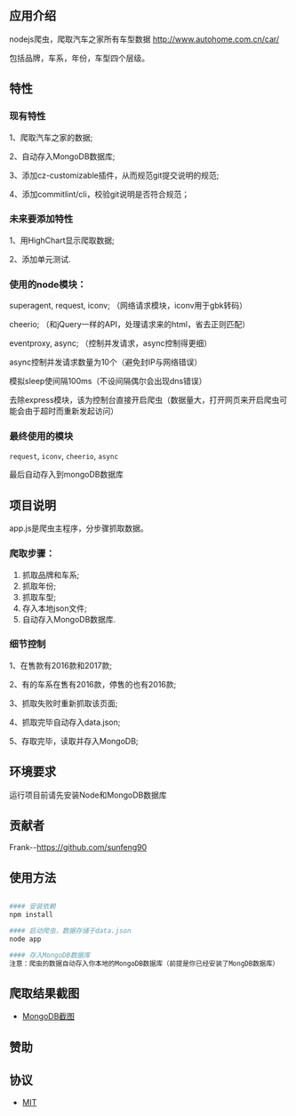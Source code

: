 ## 应用介绍
nodejs爬虫，爬取汽车之家所有车型数据 http://www.autohome.com.cn/car/

包括品牌，车系，年份，车型四个层级。

## 特性

### 现有特性

1、爬取汽车之家的数据;

2、自动存入MongoDB数据库;

3、添加cz-customizable插件，从而规范git提交说明的规范;

4、添加commitlint/cli，校验git说明是否符合规范；

### 未来要添加特性

1、用HighChart显示爬取数据;

2、添加单元测试.

### 使用的node模块：

  superagent, request, iconv; （网络请求模块，iconv用于gbk转码）

  cheerio; （和jQuery一样的API，处理请求来的html，省去正则匹配）

  eventproxy, async; （控制并发请求，async控制得更细）

  async控制并发请求数量为10个（避免封IP与网络错误）

  模拟sleep使间隔100ms（不设间隔偶尔会出现dns错误）

  去除express模块，该为控制台直接开启爬虫（数据量大，打开网页来开启爬虫可能会由于超时而重新发起访问）


### 最终使用的模块
   `request`, `iconv`, `cheerio`, `async`

   最后自动存入到mongoDB数据库

## 项目说明

   app.js是爬虫主程序，分步骤抓取数据。

###  爬取步骤：

   1. 抓取品牌和车系;
   2. 抓取年份;
   3. 抓取车型;
   4. 存入本地json文件;
   5. 自动存入MongoDB数据库.

### 细节控制

   1、在售款有2016款和2017款;

   2、有的车系在售有2016款，停售的也有2016款;

   3、抓取失败时重新抓取该页面;

   4、抓取完毕自动存入data.json;

   5、存取完毕，读取并存入MongoDB;

## 环境要求

   运行项目前请先安装Node和MongoDB数据库

## 贡献者

Frank--https://github.com/sunfeng90

## 使用方法

```bash

#### 安装依赖
npm install

#### 启动爬虫，数据存储于data.json
node app

#### 存入MongoDB数据库
注意：爬虫的数据自动存入你本地的MongoDB数据库（前提是你已经安装了MongDB数据库）

```

## 爬取结果截图

- [MongoDB截图](https://github.com/sunfeng90/node-spider/blob/autohome/results/result.md)


##  赞助


## 协议

- [MIT](https://github.com/itead/IoTgo-Pro/blob/master/LICENSE)
